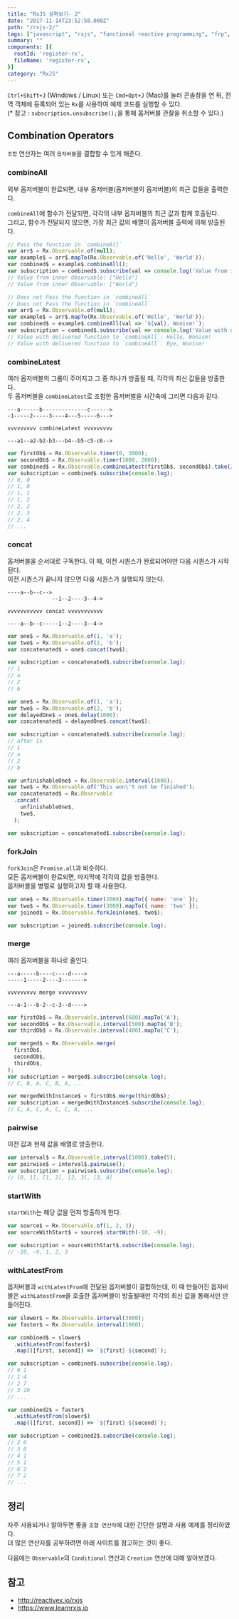 ```yaml
---
title: "RxJS 살펴보기- 2"
date: "2017-11-14T23:52:58.000Z"
path: "/rxjs-2/"
tags: ["javascript", "rxjs", "functional reactive programming", "frp", "reactivex"]
summary: ""
components: [{
  rootId: 'register-rx',
  fileName: 'register-rx',
}]
category: "RxJS"
---
```


`Ctrl+Shift+J` (Windows / Linux) 또는 `Cmd+Opt+J` (Mac)를 눌러 콘솔창을 연 뒤, 전역 객체에 등록되어 있는 `Rx`를 사용하여 예제 코드를 실행할 수 있다.<br />
(\* 참고 : `subscription.unsubscribe();`을 통해 옵저버블 관찰을 취소할 수 있다.)

<div class="none" id="register-rx"></div>

## Combination Operators
`조합` 연산자는 여러 `옵저버블`을 결합할 수 있게 해준다.

### combineAll

외부 옵저버블이 완료되면, 내부 옵저버블(옵저버블의 옵저버블)의 최근 값들을 출력한다.

`combineAll`에 함수가 전달되면, 각각의 내부 옵저버블의 최근 값과 함께 호출된다.<br />
그리고, 함수가 전달되지 않으면, 가장 최근 값의 배열이 옵저버블 출력에 의해 방출된다.

```js
// Pass the function in `combineAll`
var arr$ = Rx.Observable.of(null);
var example$ = arr$.mapTo(Rx.Observable.of('Hello', 'World'));
var combined$ = example$.combineAll();
var subscription = combined$.subscribe(val => console.log('Value from inner Observable:', val));
// Value from inner Observable: ["Hello"]
// Value from inner Observable: ["World"]

// Does not Pass the function in `combineAll`
// Does not Pass the function in `combineAll`
var arr$ = Rx.Observable.of(null);
var example$ = arr$.mapTo(Rx.Observable.of('Hello', 'World'));
var combined$ = example$.combineAll(val => `${val}, Wonism!`);
var subscription = combined$.subscribe(val => console.log('Value with delivered function to `combineAll`:', val));
// Value with delivered function to `combineAll`: Hello, Wonism!
// Value with delivered function to `combineAll`: Bye, Wonism!
```

### combineLatest

여러 옵저버블의 그룹이 주어지고 그 중 하나가 방출될 때, 각각의 최신 값들을 방출한다.<br />
두 옵저버블을 `combineLatest`로 조합한 옵저버벌을 시간축에 그리면 다음과 같다.

```
---a------b--------------c------>
-1-----2-----3----4---5-----6--->

vvvvvvvvv combineLatest vvvvvvvvv

---a1--a2-b2-b3---b4--b5-c5-c6-->
```

```js
var firstOb$ = Rx.Observable.timer(0, 3000);
var secondOb$ = Rx.Observable.timer(1000, 2000);
var combined$ = Rx.Observable.combineLatest(firstOb$, secondOb$).take(20);
var subscription = combined$.subscribe(console.log);
// 0, 0
// 1, 0
// 1, 1
// 1, 2
// 2, 2
// 2, 3
// 2, 4
// ...
```

### concat

옵저버블을 순서대로 구독한다. 이 때, 이전 시퀀스가 완료되어야만 다음 시퀀스가 시작된다.<br />
이전 시퀀스가 끝나지 않으면 다음 시퀀스가 실행되지 않는다.<br />

```
----a--b--c-->
              --1--2----3--4->

vvvvvvvvvvv concat vvvvvvvvvvv

----a--b--c-----1--2----3--4->
```

```js
var one$ = Rx.Observable.of(1, 'a');
var two$ = Rx.Observable.of(2, 'b');
var concatenated$ = one$.concat(two$);

var subscription = concatenated$.subscribe(console.log);
// 1
// a
// 2
// b
```

```js
var one$ = Rx.Observable.of(1, 'a');
var two$ = Rx.Observable.of(2, 'b');
var delayedOne$ = one$.delay(1000);
var concatenated$ = delayedOne$.concat(two$);

var subscription = concatenated$.subscribe(console.log);
// after 1s
// 1
// a
// 2
// b
```

```js
var unfinishableOne$ = Rx.Observable.interval(1000);
var two$ = Rx.Observable.of('This won\'t not be finished');
var concatenated$ = Rx.Observable
  .concat(
    unfinishableOne$,
    two$,
  );

var subscription = concatenated$.subscribe(console.log);
```

### forkJoin

`forkJoin`은 `Promise.all`과 비슷하다.<br />
모든 옵저버블이 완료되면, 마지막에 각각의 값을 방출한다.<br />
옵저버블을 병렬로 실행하고자 할 때 사용한다.

```js
var one$ = Rx.Observable.timer(2000).mapTo({ name: 'one' });
var two$ = Rx.Observable.timer(3000).mapTo({ name: 'two' });
var joined$ = Rx.Observable.forkJoin(one$, two$);

var subscription = joined$.subscribe(console.log);
```

### merge

여러 옵저버블을 하나로 줄인다.

```
---a-----b----c----d---->
-----1-----2----3------->

vvvvvvvvv merge vvvvvvvvv

---a-1---b-2--c-3--d---->
```

```js
var firstOb$ = Rx.Observable.interval(600).mapTo('A');
var secondOb$ = Rx.Observable.interval(500).mapTo('B');
var thirdOb$ = Rx.Observable.interval(400).mapTo('C');

var merged$ = Rx.Observable.merge(
  firstOb$,
  secondOb$,
  thirdOb$,
);
var subscription = merged$.subscribe(console.log);
// C, B, A, C, B, A, ...

var mergedWithInstance$ = firstOb$.merge(thirdOb$);
var subscription = mergedWithInstance$.subscribe(console.log);
// C, A, C, A, C, C, A, ...
```

### pairwise

이전 값과 현재 값을 배열로 방출한다.

```js
var interval$ = Rx.Observable.interval(1000).take(5);
var pairwise$ = interval$.pairwise();
var subscription = pairwise$.subscribe(console.log);
// [0, 1], [1, 2], [2, 3], [3, 4]
```

### startWith

`startWith`는 해당 값을 먼저 방출하게 한다.

```js
var source$ = Rx.Observable.of(1, 2, 3);
var sourceWithStart$ = source$.startWith(-10, -9);

var subscription = sourceWithStart$.subscribe(console.log);
// -10, -9, 1, 2, 3
```

### withLatestFrom

옵저버블과 `withLatestFrom`에 전달된 옵저버블이 결합하는데, 이 때 만들어진 옵저버블은 `withLatestFrom`을 호출한 옵저버블이 방출될때만 각각의 최신 값을 통해서만 만들어진다.

```js
var slower$ = Rx.Observable.interval(3000);
var faster$ = Rx.Observable.interval(1000);

var combined$ = slower$
  .withLatestFrom(faster$)
  .map(([first, second]) => `${first} ${second}`);

var subscription = combined$.subscribe(console.log);
// 0 1
// 1 4
// 2 7
// 3 10
// ...

var combined2$ = faster$
  .withLatestFrom(slower$)
  .map(([first, second]) => `${first} ${second}`);

var subscription = combined2$.subscribe(console.log);
// 2 0
// 3 0
// 4 1
// 5 1
// 6 2
// 7 2
// ...
```

## 정리
자주 사용되거나 알아두면 좋을 `조합 연산자`에 대한 간단한 설명과 사용 예제를 정리하였다.<br />
더 많은 연산자를 공부하려면 아래 사이트를 참고하는 것이 좋다.<br />

다음에는 `Observable`의 `Conditional` 연산과 `Creation` 연산에 대해 알아보겠다.

## 참고
- http://reactivex.io/rxjs
- https://www.learnrxjs.io
